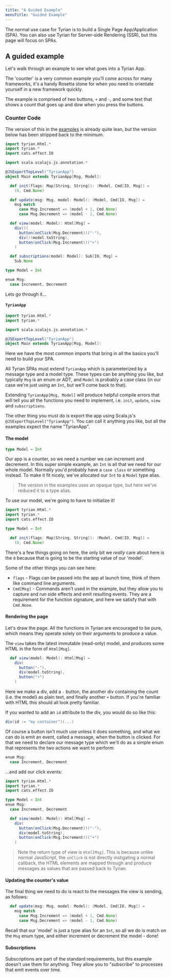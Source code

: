```yaml
---
title: "A Guided Example"
menuTitle: "Guided Example"
---
```


The normal use case for Tyrian is to build a Single Page App/Application (SPA). You can also use Tyrian for Server-side Rendering (SSR), but this page will focus on SPAs.

## A guided example

Let's walk through an example to see what goes into a Tyrian App.

The 'counter' is a very common example you'll come across for many frameworks, it's a handy Rosetta stone for when you need to orientate yourself in a new framework quickly.

The example is comprised of two buttons, `+` and `-`, and some text that shows a count that goes up and dow when you press the buttons.

### Counter Code

The version of this in the [examples](https://github.com/PurpleKingdomGames/tyrian/tree/main/examples) is already quite lean, but the version below has been stripped back to the minimum.

```scala mdoc:silent
import tyrian.Html.*
import tyrian.*
import cats.effect.IO

import scala.scalajs.js.annotation.*

@JSExportTopLevel("TyrianApp")
object Main extends TyrianApp[Msg, Model]:

  def init(flags: Map[String, String]): (Model, Cmd[IO, Msg]) =
    (0, Cmd.None)

  def update(msg: Msg, model: Model): (Model, Cmd[IO, Msg]) =
    msg match
      case Msg.Increment => (model + 1, Cmd.None)
      case Msg.Decrement => (model - 1, Cmd.None)

  def view(model: Model): Html[Msg] =
    div()(
      button(onClick(Msg.Decrement))("-"),
      div()(model.toString),
      button(onClick(Msg.Increment))("+")
    )

  def subscriptions(model: Model): Sub[IO, Msg] =
    Sub.None

type Model = Int

enum Msg:
  case Increment, Decrement
```

Lets go through it...

#### `TyrianApp`

```scala
import tyrian.Html.*
import tyrian.*

import scala.scalajs.js.annotation.*

@JSExportTopLevel("TyrianApp")
object Main extends TyrianApp[Msg, Model]:
```

Here we have the most common imports that bring in all the basics you'll need to build your SPA.

All Tyrian SPAs must extend `TyrianApp` which is parameterized by a message type and a model type. These types can be anything you like, but typically `Msg` is an enum or ADT, and `Model` is probably a case class (in our case we're just using an `Int`, but we'll come back to that).

Extending `TyrianApp[Msg, Model]` will produce helpful compile errors that will tell you all the functions you need to implement, i.e. `init`, `update`, `view` and `subscriptions`.

The other thing you must do is export the app using Scala.js's `@JSExportTopLevel("TyrianApp")`. You can call it anything you like, but all the examples expect the name "TyrianApp".

#### The model

```scala
type Model = Int
```

Our app is a counter, so we need a number we can increment and decrement. In this super simple example, an `Int` is all that we need for our whole model. Normally you'd probably have a `case class` or something instead. To make it fit nicely, we've allocated our `Int` to a `Model` type alias.

> The version in the examples uses an opaque type, but here we've reduced it to a type alias.

To use our model, we're going to have to initialize it!

```scala mdoc:reset:invisible
import tyrian.Html.*
import tyrian.*
import cats.effect.IO

type Model = Int
```

```scala mdoc:silent
  def init(flags: Map[String, String]): (Model, Cmd[IO, Msg]) =
    (0, Cmd.None)
```

There's a few things going on here, the only bit we _really_ care about here is the `0` because that is going to be the starting value of our 'model'.

Some of the other things you can see here:

- `flags` - Flags can be passed into the app at launch time, think of them like command line arguments.
- `Cmd[Msg]` - Commands aren't used in the example, but they allow you to capture and run side effects and emit resulting events. They are a requirement for the function signature, and here we satisfy that with `Cmd.None`.

#### Rendering the page

Let's draw the page. All the functions in Tyrian are encouraged to be pure, which means they operate solely on their arguments to produce a value.

The `view` takes the latest immutable (read-only) model, and produces some HTML in the form of `Html[Msg]`.

```scala mdoc:silent
  def view(model: Model): Html[Msg] =
    div(
      button("-"),
      div(model.toString),
      button("+")
    )
```

Here we make a div, add a `-` button, the another div containing the count (i.e. the model) as plain text, and finally another `+` button. If you're familiar with HTML this should all look pretty familiar.

If you wanted to add an `id` attribute to the div, you would do so like this:

```scala
div(id := "my container")(...)
```

Of course a button isn't much use unless it does something, and what we can do is emit an event, called a message, when the button is clicked. For that we need to declare our message type which we'll do as a simple enum that represents the two actions we want to perform:

```scala mdoc:silent
enum Msg:
  case Increment, Decrement
```

...and add our click events:

```scala mdoc:reset:invisible
import tyrian.Html.*
import tyrian.*
import cats.effect.IO

type Model = Int
enum Msg:
  case Increment, Decrement
```

```scala mdoc:silent
  def view(model: Model): Html[Msg] =
    div(
      button(onClick(Msg.Decrement))("-"),
      div(model.toString),
      button(onClick(Msg.Increment))("+")
    )
```

> Note the return type of view is `Html[Msg]`. This is because unlike normal JavaScript, the `onClick` is not directly instigating a normal callback, the HTML elements are mapped through and produce messages as values that are passed back to Tyrian.

#### Updating the counter's value

The final thing we need to do is react to the messages the view is sending, as follows:

```scala mdoc:silent
  def update(msg: Msg, model: Model): (Model, Cmd[IO, Msg]) =
    msg match
      case Msg.Increment => (model + 1, Cmd.None)
      case Msg.Decrement => (model - 1, Cmd.None)
```

Recall that our 'model' is just a type alias for an `Int`, so all we do is match on the `Msg` enum type, and either increment or decrement the model - done!

#### Subscriptions

Subscriptions are part of the standard requirements, but this example doesn't use them for anything. They allow you to "subscribe" to processes that emit events over time.

